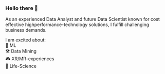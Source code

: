 ### Hello there 👋

As an experienced Data Analyst and future Data Scientist known for cost effective highperformance-technology solutions, I fulfill challenging business demands. 

I am excited about:\
 🧠 ML\
 🛠️ Data Mining\
 🎮 XR/MR-experiences\
 🧬 Life-Science  

<!--
**TillMeineke/TillMeineke** is a ✨ _special_ ✨ repository because its `README.md` (this file) appears on your GitHub profile.

Here are some ideas to get you started:

- 🔭 I’m currently working on ...
- 🌱 I’m currently learning ...
- 👯 I’m looking to collaborate on ...
- 🤔 I’m looking for help with ...
- 💬 Ask me about ...
- 📫 How to reach me: ...
- 😄 Pronouns: ...
- ⚡ Fun fact: ...
-->
